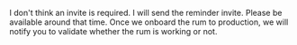 I don't think an invite is required. I will send the reminder invite. Please be available around that time. Once we onboard the rum to production, we will notify you to validate whether the rum is working or not.
